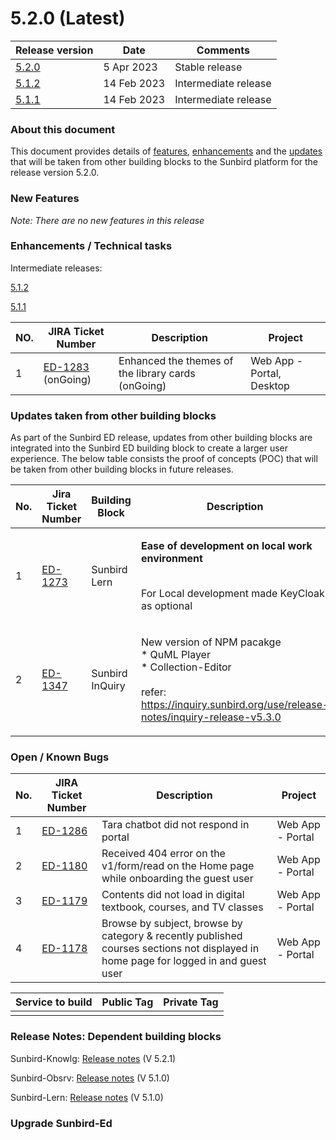 # 5.2.0 (Latest)

| Release version                      | Date        | Comments             |
| ------------------------------------ | ----------- | -------------------- |
| [5.2.0](./#release-5.2.0-05-04-2023) | 5 Apr 2023  | Stable release       |
| [5.1.2](release-5.1.2.md)            | 14 Feb 2023 | Intermediate release |
| [5.1.1](release-5.1.1.md)            | 14 Feb 2023 | Intermediate release |

### About this document

This document provides details of [features](./#new-features), [enhancements](./#enhancements-technical-tasks) and the [updates](./#updates-taken-from-other-building-blocks) that will be taken from other building blocks to the Sunbird platform for the release version 5.2.0.

### New Features

_Note: There are no new features in this release_

### Enhancements / Technical tasks

Intermediate releases:

[5.1.2](release-5.1.2.md#enhancements-technical-tasks)

[5.1.1](release-5.1.1.md#enhancements-technical-tasks)

| NO. | JIRA Ticket Number                                                        | Description                                        | Project                   |
| --- | ------------------------------------------------------------------------- | -------------------------------------------------- | ------------------------- |
| 1   | [ED-1283](https://project-sunbird.atlassian.net/browse/ED-1283) (onGoing) | Enhanced the themes of the library cards (onGoing) | Web App - Portal, Desktop |

### &#x20;Updates taken from other building blocks

As part of the Sunbird ED release, updates from other building blocks are integrated into the Sunbird ED building block to create a larger user experience. The below table consists the proof of concepts (POC) that will be taken from other building blocks in future releases.

| No. | Jira Ticket Number                                              | Building Block  | Description                                                                                                                                                                                                                                         | Project          |
| --- | --------------------------------------------------------------- | --------------- | --------------------------------------------------------------------------------------------------------------------------------------------------------------------------------------------------------------------------------------------------- | ---------------- |
| 1   | [ED-1273](https://project-sunbird.atlassian.net/browse/ED-1273) | Sunbird Lern    | <p><strong>Ease of development on local work environment</strong></p><p><br>For Local development made KeyCloak as optional<br></p>                                                                                                                 | Web App - Portal |
| 2   | [ED-1347](https://project-sunbird.atlassian.net/browse/ED-1347) | Sunbird InQuiry | <p>New version of NPM pacakge<br>* QuML Player<br>* Collection-Editor<br><br>refer: <a href="https://inquiry.sunbird.org/use/release-notes/inquiry-release-v5.3.0">https://inquiry.sunbird.org/use/release-notes/inquiry-release-v5.3.0</a><br></p> | Web App - Portal |

### Open / Known Bugs

| No. | JIRA Ticket Number                                              | Description                                                                                                                         | Project          |
| --- | --------------------------------------------------------------- | ----------------------------------------------------------------------------------------------------------------------------------- | ---------------- |
| 1   | [ED-1286](https://project-sunbird.atlassian.net/browse/ED-1286) | Tara chatbot did not respond in portal                                                                                              | Web App - Portal |
| 2   | [ED-1180](https://project-sunbird.atlassian.net/browse/ED-1180) | Received 404 error on the v1/form/read on the Home page while onboarding the guest user                                             | Web App - Portal |
| 3   | [ED-1179](https://project-sunbird.atlassian.net/browse/ED-1179) | Contents did not load in digital textbook, courses, and TV classes                                                                  | Web App - Portal |
| 4   | [ED-1178](https://project-sunbird.atlassian.net/browse/ED-1178) | Browse by subject, browse by category & recently published courses sections not displayed in home page for logged in and guest user | Web App - Portal |



| Service to build | Public Tag | Private Tag |
| ---------------- | ---------- | ----------- |
|                  |            |             |

### Release Notes: Dependent building blocks

Sunbird-Knowlg: [Release notes](https://knowlg.sunbird.org/use/release-notes/release-5.2.0-ongoing#hot-fix-5.2.1-20-01-2023) (V 5.2.1)

Sunbird-Obsrv: [Release notes](https://obsrv.sunbird.org/use/release-notes/release-v-5.1.0-latest) (V 5.1.0)

Sunbird-Lern: [Release notes](https://lern.sunbird.org/use/release-notes/release-v-5.1.0) (V 5.1.0)

### Upgrade Sunbird-Ed

